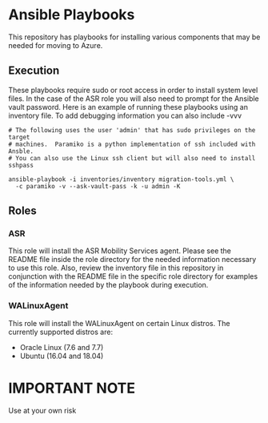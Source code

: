 # Ansible Playbooks

This repository has playbooks for installing various components that may be
needed for moving to Azure.

## Execution
These playbooks require sudo or root access in order to install system level
files.  In the case of the ASR role you will also need to prompt for the Ansible
vault password.  Here is an example of running these playbooks using an
inventory file.  To add debugging information you can also include -vvv

```
# The following uses the user 'admin' that has sudo privileges on the target
# machines.  Paramiko is a python implementation of ssh included with Ansble.
# You can also use the Linux ssh client but will also need to install sshpass

ansible-playbook -i inventories/inventory migration-tools.yml \
  -c paramiko -v --ask-vault-pass -k -u admin -K  
```

## Roles

### ASR

This role will install the ASR Mobility Services agent. Please see the README file
inside the role directory for the needed information necessary to use this
role. Also, review the inventory file in this repository in conjunction with
the README file in the specific role directory for examples of the information
needed by the playbook during execution.

### WALinuxAgent

This role will install the WALinuxAgent on certain Linux distros. The currently
supported distros are:

* Oracle Linux (7.6 and 7.7)
* Ubuntu (16.04 and 18.04)

# IMPORTANT NOTE
Use at your own risk

